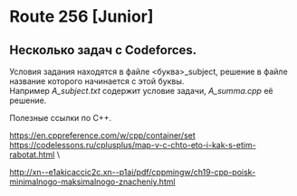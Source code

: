 # Route 256 [Junior] 

## Несколько задач с Codeforces.

Условия задания находятся в файле <буква>_subject, решение в файле название которого начинается с этой буквы.\
Например *А_subject.txt* содержит условие задачи, *A_summa.cpp* её решение.

Полезные ссылки по С++. 

https://en.cppreference.com/w/cpp/container/set \
https://codelessons.ru/cplusplus/map-v-c-chto-eto-i-kak-s-etim-rabotat.html \

http://xn--e1akicaccic2c.xn--p1ai/pdf/cppmingw/ch19-cpp-poisk-minimalnogo-maksimalnogo-znacheniy.html
